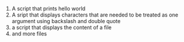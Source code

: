 1. A script that prints hello world
2. A sript that displays characters that are needed to be treated as one argument using backslash and double quote
3. a script that displays the content of a file
4. and more files
